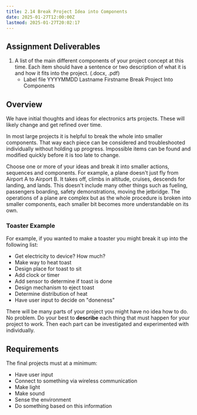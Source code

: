 ```yaml
---
title: 2.14 Break Project Idea into Components
date: 2025-01-27T12:00:00Z
lastmod: 2025-01-27T20:02:17
---
```


## Assignment Deliverables

1. A list of the main different components of your project concept at this time. Each item should have a sentence or two description of what it is and how it fits into the project. (.docx, .pdf)
   - Label file YYYYMMDD Lastname Firstname Break Project Into Components

## Overview

We have initial thoughts and ideas for electronics arts projects. These will likely change and get refined over time.

In most large projects it is helpful to break the whole into smaller components. That way each piece can be considered and troubleshooted individually without holding up progress. Impossible items can be found and modified quickly before it is too late to change.

Choose one or more of your ideas and break it into smaller actions, sequences and components. For example, a plane doesn't just fly from Airport A to Airport B. It takes off, climbs in altitude, cruises, descends for landing, and lands. This doesn't include many other things such as fueling, passengers boarding, safety demonstrations, moving the jetbridge. The operations of a plane are complex but as the whole procedure is broken into smaller components, each smaller bit becomes more understandable on its own.

### Toaster Example

For example, if you wanted to make a toaster you might break it up into the following list:

- Get electricity to device? How much?
- Make way to heat toast
- Design place for toast to sit
- Add clock or timer
- Add sensor to determine if toast is done
- Design mechanism to eject toast
- Determine distribution of heat
- Have user input to decide on "doneness"

There will be many parts of your project you might have no idea how to do. No problem. Do your best to **describe** each thing that must happen for your project to work. Then each part can be investigated and experimented with individually.

## Requirements

The final projects must at a minimum:

- Have user input
- Connect to something via wireless communication
- Make light
- Make sound
- Sense the environment
- Do something based on this information
